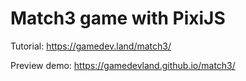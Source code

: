 # Match3 game with PixiJS

Tutorial: https://gamedev.land/match3/

Preview demo: https://gamedevland.github.io/match3/
